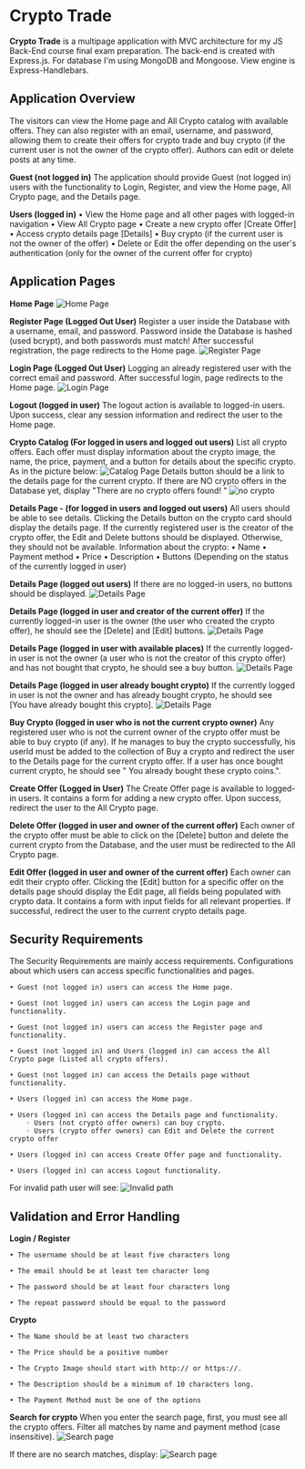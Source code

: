 # Crypto Trade
**Crypto Trade** is a multipage application with MVC architecture for my JS Back-End course final exam preparation. The back-end is created with Express.js. For database I'm using MongoDB and Mongoose. View engine is Express-Handlebars.

## Application Overview
The visitors can view the Home page and All Crypto catalog with available offers. They can also register with an email, username, and password, allowing them to create their offers for crypto trade and buy crypto (if the current user is not the owner of the crypto offer). Authors can edit or delete posts at any time.

**Guest (not logged in)**
The application should provide Guest (not logged in) users with the functionality to Login, Register, and view the Home page, All Crypto page, and the Details page.

**Users (logged in)**
    • View the Home page and all other pages with logged-in navigation
    • View All Crypto page
    • Create а new crypto offer [Create Offer]
    • Access crypto details page [Details]
    • Buy crypto (if the current user is not the owner of the offer)
    • Delete or Edit the offer depending on the user's authentication (only for the owner of the current offer for crypto)

## Application Pages

**Home Page**
![Home Page](https://github.com/Pavlov1881/SoftUni-Workshops-and-Trainings/blob/main/Crypto-Trade/public/images/homepage-screenshot.png)

**Register Page (Logged Out User)**
Register a user inside the Database with a username, email, and password. Password inside the Database is hashed (used bcrypt), and both passwords must match! After successful registration, the page redirects to the Home page.
![Register Page](https://github.com/Pavlov1881/SoftUni-Workshops-and-Trainings/blob/main/Crypto-Trade/public/images/register%20page-screenshot.png)

**Login Page (Logged Out User)**
Logging an already registered user with the correct email and password. After successful login, page redirects to the Home page.
![Login Page](./public/images/login%20page-screenshot.png)

**Logout (logged in user)**
The logout action is available to logged-in users. Upon success, clear any session information and redirect the user to the Home page.

**Crypto Catalog (For logged in users and logged out users)**
List all crypto offers. Each offer must display information about the crypto image, the name, the price, payment, and a button for details about the specific crypto. As in the picture below:
![Catalog Page](./public/images/catalog%20page-screenshot.png)
Details button should be a link to the details page for the current crypto.
If there are NO crypto offers in the Database yet, display "There are no crypto offers found! "
![no crypto](./public/images/no%20crypto-screenshot.png)

**Details Page - (for logged in users and logged out users)**
All users should be able to see details. Clicking the Details button on the crypto card should display the details page. If the currently registered user is the creator of the crypto offer, the Edit and Delete buttons should be displayed. Otherwise, they should not be available.
Information about the crypto:
    • Name
    • Payment method
    • Price
    • Description
    • Buttons (Depending on the status of the currently logged in user)

**Details Page (logged out users)**
If there are no logged-in users, no buttons should be displayed.
![Details Page](./public/images/details%20page%201%20-screenshot.png)

**Details Page (logged in user and creator of the current offer)**
If the currently logged-in user is the owner (the user who created the crypto offer), he should see the [Delete] and [Edit] buttons.
![Details Page](./public/images/details%20page%202%20-screenshot.png)

**Details Page (logged in user with available places)**
If the currently logged-in user is not the owner (a user who is not the creator of this crypto offer) and has not bought that crypto, he should see a buy button.
![Details Page](./public/images/details%20page%203%20-screenshot.png)

**Details Page (logged in user already bought crypto)**
If the currently logged in user is not the owner and has already bought crypto, he should see [You have already bought this crypto].
![Details Page](./public/images/details%20page%204%20-screenshot.png)

**Buy Crypto (logged in user who is not the current crypto owner)**
Any registered user who is not the current owner of the crypto offer must be able to buy crypto (if any). 
If he manages to buy the crypto successfully, his userId must be added to the collection of Buy a crypto and redirect the user to the Details page for the current crypto offer. If a user has once bought current crypto, he should see " You already bought these crypto coins.".

**Create Offer (Logged in User)**
The Create Offer page is available to logged-in users. It contains a form for adding a new crypto offer. Upon success, redirect the user to the All Crypto page.

**Delete Offer (logged in user and owner of the current offer)**
Each owner of the crypto offer must be able to click on the [Delete] button and delete the current crypto from the Database, and the user must be redirected to the All Crypto page.

**Edit Offer (logged in user and owner of the current offer)**
Each owner can edit their crypto offer. Clicking the [Edit] button for a specific offer on the details page should display the Edit page, all fields being populated with crypto data. It contains a form with input fields for all relevant properties. If successful, redirect the user to the current crypto details page.

## Security Requirements

The Security Requirements are mainly access requirements. Configurations about which users can access specific functionalities and pages.

    • Guest (not logged in) users can access the Home page.

    • Guest (not logged in) users can access the Login page and functionality.

    • Guest (not logged in) users can access the Register page and functionality.

    • Guest (not logged in) and Users (logged in) can access the All Crypto page (Listed all crypto offers).

    • Guest (not logged in) can access the Details page without functionality.

    • Users (logged in) can access the Home page.

    • Users (logged in) can access the Details page and functionality.
        ◦ Users (not crypto offer owners) can buy crypto.
        ◦ Users (crypto offer owners) can Edit and Delete the current crypto offer

    • Users (logged in) can access Create Offer page and functionality.

    • Users (logged in) can access Logout functionality.

For invalid path user will see:
![Invalid path](./public/images/invalid%20page%20-screenshot.png)

## Validation and Error Handling
**Login / Register**

    • The username should be at least five characters long

    • The email should be at least ten character long

    • The password should be at least four characters long

    • The repeat password should be equal to the password

**Crypto**

    • The Name should be at least two characters

    • The Price should be a positive number

    • The Crypto Image should start with http:// or https://.

    • The Description should be a minimum of 10 characters long.

    • The Payment Method must be one of the options

**Search for crypto**
When you enter the search page, first, you must see all the crypto offers. Filter all matches by name and payment method (case insensitive).
![Search page](./public/images/search%20page%204%20-screenshot.png)

If there are no search matches, display:
![Search page](./public/images/register%20page%202-screenshot.png)



